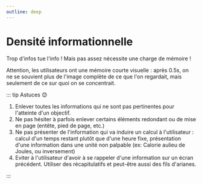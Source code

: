 ```yaml
---
outline: deep
---
```


# Densité informationnelle

Trop d'infos tue l'info ! Mais pas assez nécessite une charge de mémoire !

Attention, les utilisateurs ont une mémoire courte visuelle : après 0.5s, on ne
se souvient plus de l'image complète de ce que l'on regardait, mais seulement de
ce sur quoi on se concentrait.

::: tip Astuces 😊

1. Enlever toutes les informations qui ne sont pas pertinentes pour l'atteinte
   d'un objectif.
2. Ne pas hésiter à parfois enlever certains éléments redondant ou de mise en
   page (entête, pied de page, etc.)
3. Ne pas présenter de l'information qui va induire un calcul à l'utilisateur :
   calcul d'un temps restant plutôt que d'une heure fixe, présentation d'une
   information dans une unité non palpable (ex: Calorie aulieu de Joules, ou
   inversement)
4. Eviter à l'utilisateur d'avoir à se rappeler d'une information sur un écran
   précédent. Utiliser des récapitulatifs et peut-être aussi des fils d'arianes.

:::
